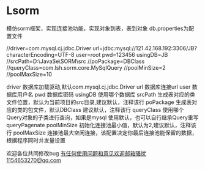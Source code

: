 # Lsorm
模仿sorm框架，实现连接池功能，实现对象到表，表到对象
db.properties为配置文件




//driver=com.mysql.cj.jdbc.Driver
url=jdbc:mysql://121.42.168.192:3306/JB?characterEncoding=UTF-8
user=root
pwd=123456
usingDB=JB
//srcPath=D:\\JavaSe\\SORM\\src
//poPackage=DBClass
//queryClass=com.lsh.sorm.core.MySqlQuery
//poolMinSize=2
//poolMaxSize=10












driver               数据库加载驱动,默认com.mysql.cj.jdbc.Driver
url                  数据库连接url
user                 数据库用户名
pwd                  数据库密码
usingDB              使用哪个数据库
srcPath              生成表对应的类文件位置，默认为当前项目的src目录,建议默认，注释该行
poPackage            生成表对应的类的包文件，默认DBClass     建议默认，注释该行
queryClass           使用哪个Query对象的子类进行查询，如果是mysql 使用默认，也可以自行继承Query重写queryPagenate
poolMinSize          初始化连接池最小值，默认为2,建议默认，注释该行
poolMaxSize          连接池最大空闲连接，该配置决定你最后连接池能保留的数据，根据程序同时并发量设置



欢迎各位共同修改bug
有任何使用问题和意见欢迎邮箱骚扰1154653270@qq.com

